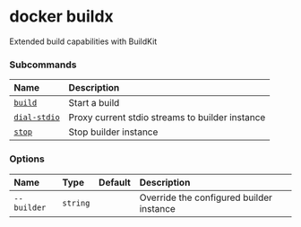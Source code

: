 # docker buildx

<!---MARKER_GEN_START-->
Extended build capabilities with BuildKit

### Subcommands

| Name                                 | Description                                     |
|:-------------------------------------|:------------------------------------------------|
| [`build`](buildx_build.md)           | Start a build                                   |
| [`dial-stdio`](buildx_dial-stdio.md) | Proxy current stdio streams to builder instance |
| [`stop`](buildx_stop.md)             | Stop builder instance                           |


### Options

| Name        | Type     | Default | Description                              |
|:------------|:---------|:--------|:-----------------------------------------|
| `--builder` | `string` |         | Override the configured builder instance |


<!---MARKER_GEN_END-->


